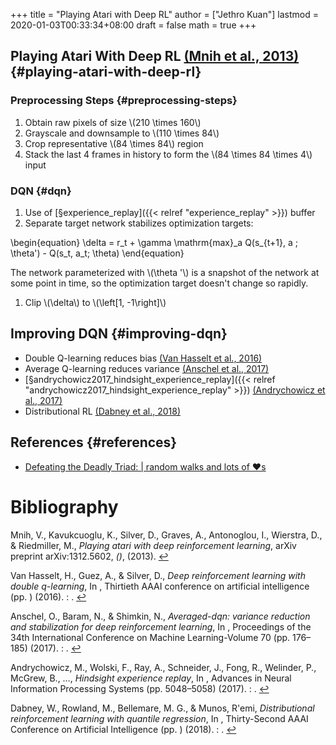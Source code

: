 +++
title = "Playing Atari with Deep RL"
author = ["Jethro Kuan"]
lastmod = 2020-01-03T00:33:34+08:00
draft = false
math = true
+++

## Playing Atari With Deep RL <a id="e3433750724eb4eebeebd0d71a7608d6" href="#mnih2013playing">(Mnih et al., 2013)</a> {#playing-atari-with-deep-rl}


### Preprocessing Steps {#preprocessing-steps}

1.  Obtain raw pixels of size \\(210 \times 160\\)
2.  Grayscale and downsample to \\(110 \times 84\\)
3.  Crop representative \\(84 \times 84\\) region
4.  Stack the last 4 frames in history to form the \\(84 \times 84 \times
       4\\) input


### DQN {#dqn}

1.  Use of [§experience\_replay]({{< relref "experience_replay" >}}) buffer
2.  Separate target network stabilizes optimization targets:

\begin{equation}
  \delta = r\_t + \gamma \mathrm{max}\_a Q(s\_{t+1}, a ; \theta') -
  Q(s\_t, a\_t; \theta)
\end{equation}

The network parameterized with \\(\theta '\\) is a snapshot of the network
at some point in time, so the optimization target doesn't change so
rapidly.

1.  Clip \\(\delta\\) to \\(\left[1, -1\right]\\)


## Improving DQN {#improving-dqn}

-   Double Q-learning reduces bias <a id="12d44fc18d38fd615bdd468a7a3a1f21" href="#van2016deep">(Van Hasselt et al., 2016)</a>
-   Average Q-learning reduces variance <a id="ff6280fa6d28cb1f79170f6a8c88ad92" href="#anschel2017averaged">(Anschel et al., 2017)</a>
-   [§andrychowicz2017\_hindsight\_experience\_replay]({{< relref "andrychowicz2017_hindsight_experience_replay" >}}) <a id="ffaf2d08e446da500e82a251db070767" href="#andrychowicz2017hindsight">(Andrychowicz et al., 2017)</a>
-   Distributional RL <a id="df0211097f3af68bb797b195f1e9d661" href="#dabney2018distributional">(Dabney et al., 2018)</a>


## References {#references}

-   [Defeating the Deadly Triad: | random walks and lots of ♥s](https://davidsanwald.github.io/2016/12/11/Double-DQN-interfacing-OpenAi-Gym.html)

# Bibliography
<a id="mnih2013playing" target="_blank">Mnih, V., Kavukcuoglu, K., Silver, D., Graves, A., Antonoglou, I., Wierstra, D., & Riedmiller, M., *Playing atari with deep reinforcement learning*, arXiv preprint arXiv:1312.5602, *()*,  (2013). </a> [↩](#e3433750724eb4eebeebd0d71a7608d6)

<a id="van2016deep" target="_blank">Van Hasselt, H., Guez, A., & Silver, D., *Deep reinforcement learning with double q-learning*, In , Thirtieth AAAI conference on artificial intelligence (pp. ) (2016). : .</a> [↩](#12d44fc18d38fd615bdd468a7a3a1f21)

<a id="anschel2017averaged" target="_blank">Anschel, O., Baram, N., & Shimkin, N., *Averaged-dqn: variance reduction and stabilization for deep reinforcement learning*, In , Proceedings of the 34th International Conference on Machine Learning-Volume 70 (pp. 176–185) (2017). : .</a> [↩](#ff6280fa6d28cb1f79170f6a8c88ad92)

<a id="andrychowicz2017hindsight" target="_blank">Andrychowicz, M., Wolski, F., Ray, A., Schneider, J., Fong, R., Welinder, P., McGrew, B., …, *Hindsight experience replay*, In , Advances in Neural Information Processing Systems (pp. 5048–5058) (2017). : .</a> [↩](#ffaf2d08e446da500e82a251db070767)

<a id="dabney2018distributional" target="_blank">Dabney, W., Rowland, M., Bellemare, M. G., & Munos, R\'emi, *Distributional reinforcement learning with quantile regression*, In , Thirty-Second AAAI Conference on Artificial Intelligence (pp. ) (2018). : .</a> [↩](#df0211097f3af68bb797b195f1e9d661)
